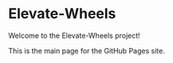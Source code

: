 # Elevate-Wheels

Welcome to the Elevate-Wheels project!

This is the main page for the GitHub Pages site.